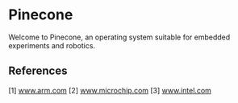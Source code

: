 # Pinecone

Welcome to Pinecone, an operating system suitable for embedded experiments and robotics.

## References

[1] www.arm.com
[2] www.microchip.com
[3] www.intel.com

